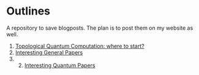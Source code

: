 # Outlines
A repository to save blogposts. The plan is to post them on my website as well. 
1. <a href="https://github.com/MobiusFatimah/QC/blob/master/TQC.md"> Topological Quantum Computation: where to start?</a>
2. <a href="https://github.com/MobiusFatimah/QC/blob/master/interesting_general_papers.md"> Interesting General Papers</a>
3. 2. <a href="https://github.com/MobiusFatimah/QC/blob/master/interesting_quantum_papers.md"> Interesting Quantum Papers</a>
